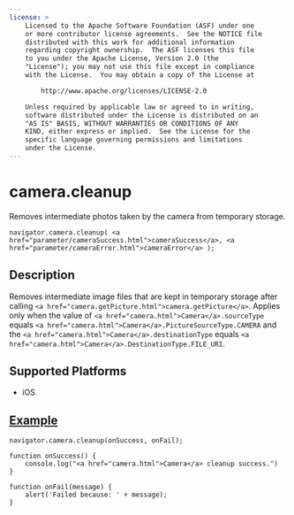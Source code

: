 ```yaml
---
license: >
    Licensed to the Apache Software Foundation (ASF) under one
    or more contributor license agreements.  See the NOTICE file
    distributed with this work for additional information
    regarding copyright ownership.  The ASF licenses this file
    to you under the Apache License, Version 2.0 (the
    "License"); you may not use this file except in compliance
    with the License.  You may obtain a copy of the License at

        http://www.apache.org/licenses/LICENSE-2.0

    Unless required by applicable law or agreed to in writing,
    software distributed under the License is distributed on an
    "AS IS" BASIS, WITHOUT WARRANTIES OR CONDITIONS OF ANY
    KIND, either express or implied.  See the License for the
    specific language governing permissions and limitations
    under the License.
---
```


camera.cleanup
=================

Removes intermediate photos taken by the camera from temporary
storage.

    navigator.camera.cleanup( <a href="parameter/cameraSuccess.html">cameraSuccess</a>, <a href="parameter/cameraError.html">cameraError</a> );

Description
-----------

Removes intermediate image files that are kept in temporary storage
after calling `<a href="camera.getPicture.html">camera.getPicture</a>`. Applies only when the value of
`<a href="camera.html">Camera</a>.sourceType` equals `<a href="camera.html">Camera</a>.PictureSourceType.CAMERA` and the
`<a href="camera.html">Camera</a>.destinationType` equals `<a href="camera.html">Camera</a>.DestinationType.FILE_URI`.

Supported Platforms
-------------------

- iOS

<a href="../storage/storage.opendatabase.html">Example</a>
-------------

    navigator.camera.cleanup(onSuccess, onFail);

    function onSuccess() {
        console.log("<a href="camera.html">Camera</a> cleanup success.")
    }

    function onFail(message) {
        alert('Failed because: ' + message);
    }
